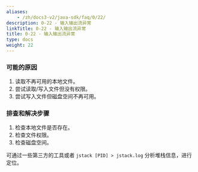 ```yaml
---
aliases:
    - /zh/docs3-v2/java-sdk/faq/0/22/
description: 0-22 - 输入输出流异常
linkTitle: 0-22 - 输入输出流异常
title: 0-22 - 输入输出流异常
type: docs
weight: 22
---
```




### 可能的原因

1. 读取不再可用的本地文件。
2. 尝试读取/写入文件但没有权限。
3. 尝试写入文件但磁盘空间不再可用。

### 排查和解决步骤

1. 检查本地文件是否存在。
2. 检查文件权限。
3. 检查磁盘空间。

可通过一些第三方的工具或者 `jstack [PID] > jstack.log` 分析堆栈信息，进行定位。